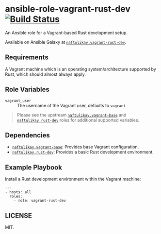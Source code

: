 # ansible-role-vagrant-rust-dev [![Build Status][travis.svg]][travis]

An Ansible role for a Vagrant-based Rust development setup.

Available on Ansible Galaxy at [`naftulikay.vagrant-rust-dev`][galaxy].

## Requirements

A Vagrant machine which is an operating system/architecture supported by Rust, which should almost always apply.

## Role Variables

<dl>
  <dt><code>vagrant_user</code></dt>
  <dd>The username of the Vagrant user, defaults to <code>vagrant</code></dd>
</dl>

> Please see the upstream [`naftulikay.vagrant-base`][vagrant-base] and [`naftulikay.rust-dev`][rust-dev] roles for
additional supported variables.

## Dependencies

 - [`naftulikay.vagrant-base`][vagrant-base]: Provides base Vagrant configuration.
 - [`naftulikay.rust-dev`][rust-dev]: Provides a basic Rust development environment.

## Example Playbook

Install a Rust development environment within the Vagrant machine:

```
---
- hosts: all
  roles:
    - role: vagrant-rust-dev
```

## LICENSE

MIT.

 [travis]: https://travis-ci.org/naftulikay/ansible-role-vagrant-rust-dev
 [travis.svg]: https://travis-ci.org/naftulikay/ansible-role-vagrant-rust-dev.svg?branch=master
 [galaxy]: https://galaxy.ansible.com/naftulikay/vagrant-rust-dev/
 [vagrant-base]: https://galaxy.ansible.com/naftulikay/vagrant-base/
 [rust-dev]: https://galaxy.ansible.com/naftulikay/rust-dev/
